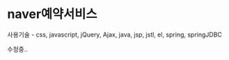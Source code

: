 # naver예약서비스 

사용기술 - css, javascript, jQuery, Ajax, java, jsp, jstl, el, spring, springJDBC

수정중..

